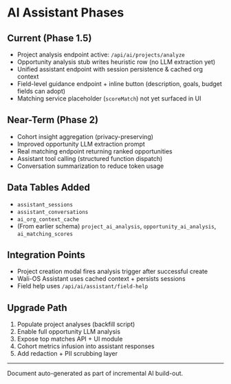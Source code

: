 # AI Assistant Phases

## Current (Phase 1.5)
- Project analysis endpoint active: `/api/ai/projects/analyze`
- Opportunity analysis stub writes heuristic row (no LLM extraction yet)
- Unified assistant endpoint with session persistence & cached org context
- Field-level guidance endpoint + inline button (description, goals, budget fields can adopt)
- Matching service placeholder (`scoreMatch`) not yet surfaced in UI

## Near-Term (Phase 2)
- Cohort insight aggregation (privacy-preserving)
- Improved opportunity LLM extraction prompt
- Real matching endpoint returning ranked opportunities
- Assistant tool calling (structured function dispatch)
- Conversation summarization to reduce token usage

## Data Tables Added
- `assistant_sessions`
- `assistant_conversations`
- `ai_org_context_cache`
- (From earlier schema) `project_ai_analysis`, `opportunity_ai_analysis`, `ai_matching_scores`

## Integration Points
- Project creation modal fires analysis trigger after successful create
- Wali-OS Assistant uses cached context + persists sessions
- Field help uses `/api/ai/assistant/field-help`

## Upgrade Path
1. Populate project analyses (backfill script)
2. Enable full opportunity LLM analysis
3. Expose top matches API + UI module
4. Cohort metrics infusion into assistant responses
5. Add redaction + PII scrubbing layer

---
Document auto-generated as part of incremental AI build-out.
